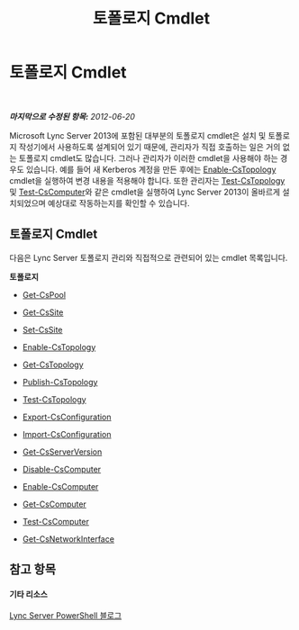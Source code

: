 ﻿---
title: 토폴로지 Cmdlet
TOCTitle: 토폴로지 Cmdlet
ms:assetid: 3ed739a7-d58d-475d-8240-fa8d2c6dc7e3
ms:mtpsurl: https://technet.microsoft.com/ko-kr/library/Gg415648(v=OCS.15)
ms:contentKeyID: 49303408
ms.date: 08/10/2015
mtps_version: v=OCS.15
ms.translationtype: HT
---

# 토폴로지 Cmdlet

 

_**마지막으로 수정된 항목:** 2012-06-20_

Microsoft Lync Server 2013에 포함된 대부분의 토폴로지 cmdlet은 설치 및 토폴로지 작성기에서 사용하도록 설계되어 있기 때문에, 관리자가 직접 호출하는 일은 거의 없는 토폴로지 cmdlet도 많습니다. 그러나 관리자가 이러한 cmdlet을 사용해야 하는 경우도 있습니다. 예를 들어 새 Kerberos 계정을 만든 후에는 [Enable-CsTopology](enable-cstopology.md) cmdlet을 실행하여 변경 내용을 적용해야 합니다. 또한 관리자는 [Test-CsTopology](test-cstopology.md) 및 [Test-CsComputer](test-cscomputer.md)와 같은 cmdlet을 실행하여 Lync Server 2013이 올바르게 설치되었으며 예상대로 작동하는지를 확인할 수 있습니다.

## 토폴로지 Cmdlet

다음은 Lync Server 토폴로지 관리와 직접적으로 관련되어 있는 cmdlet 목록입니다.

**토폴로지**

  -   
    [Get-CsPool](get-cspool.md)

  -   
    [Get-CsSite](get-cssite.md)

  -   
    [Set-CsSite](set-cssite.md)

  -   
    [Enable-CsTopology](enable-cstopology.md)

  -   
    [Get-CsTopology](get-cstopology.md)

  -   
    [Publish-CsTopology](publish-cstopology.md)

  -   
    [Test-CsTopology](test-cstopology.md)

  -   
    [Export-CsConfiguration](export-csconfiguration.md)

  -   
    [Import-CsConfiguration](import-csconfiguration.md)

  -   
    [Get-CsServerVersion](get-csserverversion.md)

  -   
    [Disable-CsComputer](disable-cscomputer.md)

  -   
    [Enable-CsComputer](enable-cscomputer.md)

  -   
    [Get-CsComputer](get-cscomputer.md)

  -   
    [Test-CsComputer](test-cscomputer.md)

  -   
    [Get-CsNetworkInterface](get-csnetworkinterface.md)

## 참고 항목

#### 기타 리소스

[Lync Server PowerShell 블로그](http://go.microsoft.com/fwlink/?linkid=203150%26clcid=0x412)

